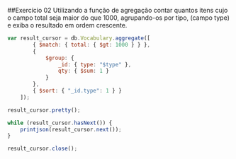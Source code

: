 ##Exercício 02
Utilizando a função de agregação contar quantos itens cujo o campo total seja maior do que 1000, agrupando-os por tipo, (campo type) e exiba o resultado em ordem crescente.
```javascript
var result_cursor = db.Vocabulary.aggregate([
        { $match: { total: { $gt: 1000 } } },
        {
            $group: {
                _id: { type: "$type" },
                qty: { $sum: 1 }
            }
        },
        { $sort: { "_id.type": 1 } }
    ]);

result_cursor.pretty();

while (result_cursor.hasNext()) {
    printjson(result_cursor.next());
}

result_cursor.close();
```
